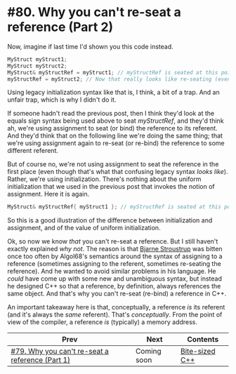 # #80. Why you can't re-seat a reference (Part 2)

Now, imagine if last time I'd shown you this code instead.

```cpp
MyStruct myStruct1;
MyStruct myStruct2;
MyStruct& myStructRef = myStruct1; // myStructRef is seated at this point (via legacy initialization)
myStructRef = myStruct2; // Now that really looks like re-seating (even though it isn't)
```

Using legacy initialization syntax like that is, I think, a bit of a trap. And an unfair trap, which is why I didn't do it.

If someone hadn't read the previous post, then I think they'd look at the equals sign syntax being used above to seat *myStructRef*, and they'd think ah, we're using assignment to seat (or bind) the reference to its referent. And they'd think that on the following line we're doing the same thing; that we're using assignment again to re-seat (or re-bind) the reference to some different referent.

But of course no, we're not using assignment to seat the reference in the first place (even though that's what that confusing legacy syntax *looks like*). Rather, we're using initialization. There's nothing about the uniform initialization that we used in the previous post that invokes the notion of assignment. Here it is again.

```cpp
MyStruct& myStructRef{ myStruct1 }; // myStructRef is seated at this point
```

So this is a good illustration of the difference between initialization and assignment, and of the value of uniform initialization.

Ok, so now we know *that* you can't re-seat a reference. But I still haven't exactly explained *why not*. The reason is that [Bjarne Stroustrup](https://www.stroustrup.com/) was bitten once too often by Algol68's semantics around the syntax of assigning to a reference (sometimes assigning to the referent, sometimes re-seating the reference). And he wanted to avoid similar problems in his language. He *could* have come up with some new and unambiguous syntax, but instead he designed C++ so that a reference, by definition, always references the same object. And that's why you can't re-seat (re-bind) a reference in C++.

An important takeaway here is that, conceptually, a reference *is* its referent (and it's always the *same* referent). That's *conceptually*. From the point of view of the compiler, a reference *is* (typically) a memory address.

|Prev|Next|Contents|
|-|-|-|
|[#79. Why you can't re-seat a reference (Part 1)](079.md)|Coming soon|[Bite-sized C++](../README.md)|
